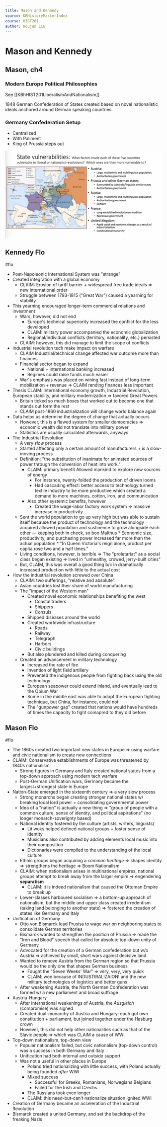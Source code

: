 ```yaml
---
title: Mason and Kennedy
source: KBHistoryMasterIndex
course: HIST201
author: Houjun Liu
---
```


# Mason and Kennedy

## Mason, ch4

### Modern Europe Political Philosophies 
See [[KBhHIST201LiberalismAndNationalism]]


1848 German Confederation of States created based on novel nationalistic ideals anchored around German speaking countries.

### Germany Confederation Setup

* Centralized
* With Paliment
* King of Prussia steps out

![vunaribilities.png](vunaribilities.png)

## Kennedy Flo
#flo

* Post-Napoleonic International System was "strange"
* Created integration with a global economy
	* CLAIM: Erosion of tariff barrier + widespread free trade ideals => new international order
	* Struggle between 1793-1815 ("Great War") caused a yearning for stability
* This yearning encouraged longer-term commercial relations and investment
	* Wars, however, did not end
		* Europe's technical superiority increased the conflict for the less developed
		* CLAIM: military power accompanied the economic globalization
		* Regional/individual conflicts {territory, nationality, etc.} persisted
	* CLAIM: however, this did manage to limit the scope of conflicts
* Industrial revolution tech make impact on warfare
	* CLAIM Industrial/technical change affected war outcome more than finances
	* Financial sector began to expand
		* National + international banking increased
		* Regimes could raise funds much easier
	* War's emphasis was placed on wining fast instead of long-term mobilization + revenue => CLAIM rending finances less important
* Thesis CLAIM: international economy growth, Industrial Revolution, European stability, and military modernization => favored Great Powers
	*  Britain ticked so much boxes that worked out to become one that stands out form the rest
	*  CLAIM post-1860 industrialization will change world balance again
* Data helps us determine the degree of change that actually occurs
	* However, this is a flawed system for smaller democracies => economic wealth did not translate into military power
	* Statistics are usually calculated afterwards, anyways
* The Industrial Revolution
	* A very _slow_ process
	* Started affecting only a certain amount of manufacturers + is a slow-moving process
	* Definition: "the substitution of inanimate for animated sources of power through the conversion of heat into work."
		* CLAIM: primary benefit Allowed mankind to explore new sources of energy
			* For instance, twenty-folded the production of driven looms
			* Had cascading effect: better access to technology turned textile industry to be more productive which created a demand to more machines, cotton, iron, and communication
		* Also other systemic benefits, however
			* Created the wage-labor factory work system => massive increase in productivity
	* Sent the world population to go up very high but was able to sustain itself because the product of technology and the technology acquired allowed population and sustinence to grow alongside each other — keeping both in check, so boo Malthus
			* Economic size, productivity, and purchasing power increased far more than the actual population
			* "In Queen Victoria's reign alone, product per capita rose two and a half times."
	* Living conditions, however, is terrible => The "proletariat" as a social class began existing => lived in "unhealthy, crowed, jerry-built cities"
	* But, CLAIM, this was overall a good thing b/c in dramatically increased production with little to the actual cost
* How the industrial revolution screwed over China
	* CLAIM: two sufferings, "relative and absolute".
	* Asian countries lost their share of world manufacturing
	* The "impact of the Western man"
		* Created novel economic relationships benefiting the west
			* Coastal traders
			* Shippers
			* Consuls
		* Shipped diseases around the world
		* Created worldwide infrastructure
			* Roads
			* Railway
			* Telegraph
			* Harbors
			* Civic buildings
		* But also plundered and killed during conquering 
	* Created an advancement in military technology
		* Increased the rate of fire
		* Invention of light field artillery
		* Prevented the indigenous people from fighting back using the old technology
		* European seapower could extend inland, and eventually lead to the Opium War
		* Some in the middle east was able to adopt the European fighting technique, but China, for instance, could not
		* The "gunpower gap" created that nations would have hundreds of times the capacity to fight comapred to they did before
		
## Mason Flo

#flo 

* The 1860s created two important new states in Europe => using warfare and civic nationalism to create new connections
* CLAIM: Conservative establishments of Europe was threatened by 1840s nationalism
	* Strong figures in Germany and Italy created national states from a top-down approach using modern tech warfare
	* Post-German Unification wars, Germany became the largest+strongest state in Europe
* Nation-State emerged in the sixteenth century => a very slow process
	* Strong monarchs began creating stronger national states w/ breaking local lord power + consolidating governmental power
	* Idea of a "nation" is actually a new thing => "group of people with a common culture, sense of identity, and political aspirations" (no longer monarch-soverignty based)
	* National identity fostered by the culture (artists, writers, linguists)    
		* Lit woks helped defined national groups + foster sense of identity
		* Musicians also contributed by adding elements local music into their composition
		* Dictionaries were compiled to the understanding of the local culture
	* Ethnic groups began acquiring a _common heritage_ => shapes identity => strengthens the heritage => Boom Nationalism
	* CLAIM: when nationalism arises in multinational empires, national groups attempt to break away from the larger empire => engendering **separatism**
		* CLAIM: it is indeed nationalism that caused the Ottoman Empire to break up
	* Lower-classes harboured socialism => a bottom-up approach of nationalism, but the middle and upper class created irredentism (taking land belonging to another state) => fostered the creation of states like Germany and Italy 
* Unification of Germany
	* Otto von Bismarck lead Prusisa to wage war on neighboring states to consolidate German territories
	* Bismarck wanted to strengthen the position of Prussia => made the "Iron and Blood" speech that called for absolute top-down unity of Germany
	* Advocated for the creation of a German confederation but w/o Austria => achieved by small, short wars against decisive land
	* Wanted to remove Austria from the German region so that Prussia would be the only one that shapes German business
		* Fought the "Seven Weeks' War" => very, very, very quick
		* CLAIM: won because of INDUSTIRALIZAION! and the new military technologies of logistics and better guns 
	* After weakening Austria, the North German Confederation was formed w/ a new parliament and broad suffrage
* Austria-Hungary
	* After international weakenings of Austria, the _Ausgleich_ (compromise) was signed
	* Created dual-monarchy of Austria and Hungary: each got own constitution + parliament, but joined together under the Hasburg crown
	* However, this did not help other nationalities such as that of the Slavic people => which was CLAIM a cause of WWI
* Top-down nationalism, top-down view
	* Popular nationalism failed, but civic nationalism (top-down control) was a success in both Germany and Italy
	* Unification had both internal and outside support	
	* Was not a useful in other places in Europe
		* Poland tried nationalizing with little success, with Poland actually being founded _after_ WWI
		* Mixed success
			* Successful for Greeks, Romanians, Norwegians Belgians
			* Failed for the Irish and Czechs
		* The Russians took even longer
		* CLAIM: this need-but-can't nationalize situation ignited WWI
* Creation of Germany became an acceleration of the Industrial Revolution
* Bismarck created a united Germany, and set the backdrop of the freaking Nazis
	
		
		
		

